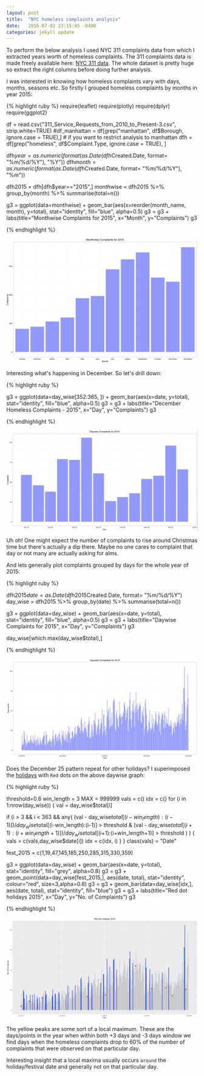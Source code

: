 ```yaml
---
layout: post
title:  "NYC homeless complaints analysis"
date:   2016-07-02 23:15:45 -0400
categories: jekyll update
---
```


To perform the below analysis I used NYC 311 complaints data from which I extracted years worth of homeless complaints. The 311 complaints data is made freely available here: [NYC 311 data][data_source]. The whole dataset is pretty huge so extract the right columns before doing further analysis.

I was interested in knowing how homeless complaints vary with days, months, seasons etc. So firstly I grouped homeless complaints by months in year 2015:

{% highlight ruby %}
require(leaflet)
require(plotly)
require(dplyr)
require(ggplot2)

df = read.csv("311_Service_Requests_from_2010_to_Present-3.csv", strip.white=TRUE)
#df_manhattan = df[grep("manhattan", df$Borough, ignore.case = TRUE),]   # if you want to restrict analysis to manhattan
dfh = df[grep("homeless", df$Complaint.Type, ignore.case = TRUE), ]

dfh$year = as.numeric(format(as.Date(dfh$Created.Date, format= "%m/%d/%Y"), "%Y"))
dfh$month = as.numeric(format(as.Date(dfh$Created.Date, format= "%m/%d/%Y"), "%m"))

dfh2015 = dfh[dfh$year=="2015",]
monthwise = dfh2015 %>%
            group_by(month) %>%
            summarise(total=n())

g3 = ggplot(data=monthwise) + geom_bar(aes(x=reorder(month_name, month), y=total), stat="identity", fill="blue", alpha=0.5)
g3 = g3 + labs(title="Monthwise Complaints for 2015", x="Month", y="Complaints")
g3

{% endhighlight %}

 ![homeless_complaints_monthwise_2015](/images/monthwise-2015.png)

Interesting what's happening in December. So let's drill down:

{% highlight ruby %}

g3 = ggplot(data=day_wise[352:365, ]) + geom_bar(aes(x=date, y=total), stat="identity", fill="blue", alpha=0.5)
g3 = g3 + labs(title="December Homeless Complaints - 2015", x="Day", y="Complaints")
g3

{% endhighlight %}

![homeless_complaints_december](/images/december.png)

Uh oh! One might expect the number of complaints to rise around Christmas time but there's actually a dip there. Maybe no one cares to complaint that day or not many are actually asking for alms.

And lets generally plot complaints grouped by days for the whole year of 2015:

{% highlight ruby %}

dfh2015$date = as.Date(dfh2015$Created.Date, format= "%m/%d/%Y")
day_wise = dfh2015 %>%
            group_by(date) %>%
            summarise(total=n())

g3 = ggplot(data=day_wise) + geom_bar(aes(x=date, y=total), stat="identity", fill="blue", alpha=0.5)
g3 = g3 + labs(title="Daywise Complaints for 2015", x="Day", y="Complaints")
g3

day_wise[which.max(day_wise$total),]

{% endhighlight %}

![homeless_complaints_daywise](/images/daywise.png)

Does the December 25 pattern repeat for other holidays? I superimposed the [holidays][holiday_source] with `Red` dots on the above daywise graph:

{% highlight ruby %}

threshold=0.6
win_length = 3
MAX = 999999
vals = c()
idx = c()
for (i in 1:nrow(day_wise)) {
  val = day_wise$total[i]
  
  if (i > 3 && i < 363 && 
      any( (val - day_wise$total[(i-win_length):(i-1)])/day_wise$total[(i-win_length):(i-1)] > threshold &
            (val - day_wise$total[(i+1):(i+win_length+1)])/day_wise$total[(i+1):(i+win_length+1)] > threshold ) ) {
    vals = c(vals,day_wise$date[i])
    idx = c(idx, i)
  }
}
class(vals) = "Date"

fest_2015 = c(1,19,47,145,185,250,285,315,330,359)

g3 = ggplot(data=day_wise) + geom_bar(aes(x=date, y=total), stat="identity", fill="grey", alpha=0.8)
g3 = g3 + geom_point(data=day_wise[fest_2015,], aes(date, total), stat="identity", colour="red", size=3,alpha=0.8)
g3 = g3 + geom_bar(data=day_wise[idx,], aes(date, total), stat="identity", fill="blue")
g3 = g3 + labs(title="Red dot holidays 2015", x="Day", y="No. of Complaints")
g3

{% endhighlight %}

![homeless_complaints](/images/festival_dots.png)

The yellow peaks are some sort of a local maximum. These are the days/points in the year when within both +3 days and -3 days window we find days when the homeless complaints drop to 60% of the number of complaints that were observed on that particular day.

Interesting insight that a local maxima usually occurs `around` the holiday/festival date and generally not on that particular day.

[data_source]: https://nycopendata.socrata.com/Social-Services/311-Service-Requests-from-2010-to-Present/erm2-nwe9
[holiday_source]: https://www.newyorkfed.org/aboutthefed/holiday_schedule.html

